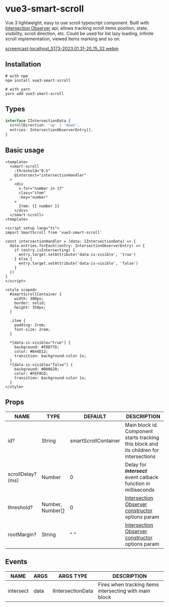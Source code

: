 # vue3-smart-scroll

Vue 3 lightweight, easy to use scroll typescript component. Built with [Intersection Observer](https://developer.mozilla.org/en-US/docs/Web/API/IntersectionObserver) api, allows tracking scroll items position, state, visibility, scroll direction, etc. Could be used for list lazy loading, infinite scroll implementation, viewed items marking and so on.

[screencast-localhost_5173-2023.01.31-20_15_32.webm](https://user-images.githubusercontent.com/12416010/215848044-2aa60e4a-ca42-4861-9527-5d4ed9eabfa4.webm)

## Installation
```shell
# with npm
npm install vue3-smart-scroll
```
```shell
# with yarn
yarn add vue3-smart-scroll
```

## Types
```typescript
interface IIntersectionData {
  scrollDirection: 'up' | 'down',
  entries: IntersectionObserverEntry[],
}
```

## Basic usage
```vue
<template>
  <smart-scroll
    :threshold="0.5"
    @intersect="intersectionHandler"
  >
    <div
      v-for="number in 17"
      class="item"
      :key="number"
    >
      Item: {{ number }}
    </div>
  </smart-scroll>
<template>
  
<script setup lang="ts">
import SmartScroll from 'vue3-smart-scroll'

const intersectionHandler = (data: IIntersectionData) => {
  data.entries.forEach((entry: IntersectionObserverEntry) => {
    if (entry.isIntersecting) {
      entry.target.setAttribute('data-is-visible', 'true')
    } else {
      entry.target.setAttribute('data-is-visible', 'false')
    }
  })
}
</script>
    
<style scoped>
  #smartScrollContainer {
    width: 300px;
    border: solid;
    height: 350px;
  }
     
  .item {
    padding: 2rem;
    font-size: 2rem;
  }
    
  *[data-is-visible="true"] {
    background: #FDD77D;
    color: #644D12;
    transition: background-color 1s;
  }
  *[data-is-visible="false"] {
    background: #B08620;
    color: #FEF0CD;
    transition: background-color 1s;
  }
</style>
```

## Props
| NAME               | TYPE             | DEFAULT              | DESCRIPTION                   |
|--------------------|------------------|----------------------|-------------------------------|
| id?                | String           | smartScrollContainer | Main block id. Component starts tracking this block and its children for intersections |
| scrollDelay? (ms)  | Number           | 0                    | Delay for __*intersect*__ event calback function in milliseconds |
| threshold?         | Number, Number[] | 0                    | [Intersection Observer constructor](https://developer.mozilla.org/en-US/docs/Web/API/IntersectionObserver/IntersectionObserver) options param |
| rootMargin?           | String                            | " "               | [Intersection Observer constructor](https://developer.mozilla.org/en-US/docs/Web/API/IntersectionObserver/IntersectionObserver) options param |

## Events
| NAME         | ARGS         | ARGS TYPE         | DESCRIPTION       |
|--------------|--------------|-------------------|-------------------|
| intersect    | data         | IIntersectionData | Fires when tracking items intersecting with main block  |

